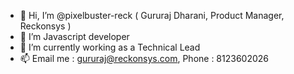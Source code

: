 - 👋 Hi, I’m @pixelbuster-reck ( Gururaj Dharani, Product Manager, Reckonsys )
- 👀 I’m Javascript developer
- 🌱 I’m currently working as a Technical Lead
- 📫 Email me : gururaj@reckonsys.com, Phone : 8123602026
